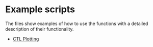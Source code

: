 # Example scripts

The files show examples of how to use the functions with a detailed description of their functionality.

- [CTL Plotting](./plot_ctl.ipynb)
